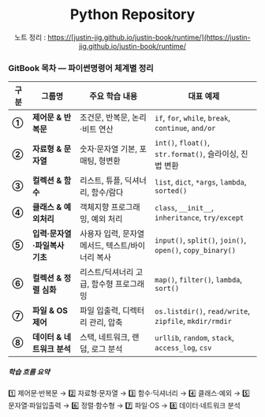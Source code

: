 

<h1 align="center">Python Repository</h1>
<p align="center">
  <span>노트 정리 : <a href="https://justin-jig.github.io/justin-book/runtime/">https://[justin-jig.github.io/justin-book/runtime/](https://justin-jig.github.io/justin-book/runtime/</a></span><br/>
</p>

### GitBook 목차 — 파이썬명령어 체계별 정리
| 구분    | 그룹명                | 주요 학습 내용                     | 대표 예제                                                     |
| ----- | ------------------ | ---------------------------- | --------------------------------------------------------- |
| **①** | **제어문 & 반복문**      | 조건문, 반복문, 논리·비트 연산           | `if`, `for`, `while`, `break`, `continue`, `and/or`       |
| **②** | **자료형 & 문자열**      | 숫자·문자열 기본, 포매팅, 형변환          | `int()`, `float()`, `str.format()`, 슬라이싱, 진법 변환           |
| **③** | **컬렉션 & 함수**       | 리스트, 튜플, 딕셔너리, 함수/람다         | `list`, `dict`, `*args`, `lambda`, `sorted()`             |
| **④** | **클래스 & 예외처리**     | 객체지향 프로그래밍, 예외 처리            | `class`, `__init__`, `inheritance`, `try/except`          |
| **⑤** | **입력·문자열·파일복사 기초** | 사용자 입력, 문자열 메서드, 텍스트/바이너리 복사 | `input()`, `split()`, `join()`, `open()`, `copy_binary()` |
| **⑥** | **컬렉션 & 정렬 심화**    | 리스트/딕셔너리 고급, 함수형 프로그래밍       | `map()`, `filter()`, `lambda`, `sort()`                   |
| **⑦** | **파일 & OS 제어**     | 파일 입출력, 디렉터리 관리, 압축          | `os.listdir()`, `read/write`, `zipfile`, `mkdir/rmdir`    |
| **⑧** | **데이터 & 네트워크 분석**  | 스택, 네트워크, 랜덤, 로그 분석          | `urllib`, `random`, `stack`, `access_log`, `csv`          |

##### 학습 흐름 요약
1️⃣ 제어문·반복문 → 
2️⃣ 자료형·문자열 →
3️⃣ 함수·딕셔너리 →
4️⃣ 클래스·예외 →
5️⃣ 문자열·파일입출력 →
6️⃣ 정렬·함수형 →
7️⃣ 파일·OS →
8️⃣ 데이터·네트워크 분석
